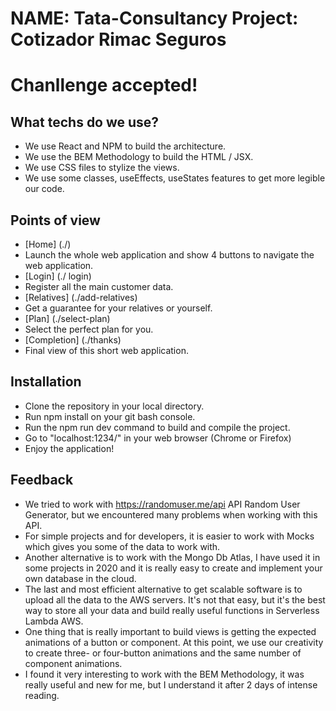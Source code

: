 # NAME: Tata-Consultancy Project: Cotizador Rimac Seguros

# Chanllenge accepted!

## What techs do we use?
- We use React and NPM to build the architecture.
- We use the BEM Methodology to build the HTML / JSX.
- We use CSS files to stylize the views.
- We use some classes, useEffects, useStates features to get more legible our code.

## Points of view

- [Home] (./)
- Launch the whole web application and show 4 buttons to navigate the web application.
- [Login] (./ login)
- Register all the main customer data.
- [Relatives] (./add-relatives)
- Get a guarantee for your relatives or yourself.
- [Plan] (./select-plan)
- Select the perfect plan for you.
- [Completion] (./thanks)
- Final view of this short web application.

## Installation
- Clone the repository in your local directory.
- Run npm install on your git bash console.
- Run the npm run dev command to build and compile the project.
- Go to "localhost:1234/" in your web browser (Chrome or Firefox)
- Enjoy the application!


## Feedback
- We tried to work with https://randomuser.me/api API Random User Generator, but we encountered many problems when working with this API.
- For simple projects and for developers, it is easier to work with Mocks which gives you some of the data to work with.
- Another alternative is to work with the Mongo Db Atlas, I have used it in some projects in 2020 and it is really easy to create and implement your own database in the cloud.
- The last and most efficient alternative to get scalable software is to upload all the data to the AWS servers. It's not that easy, but it's the best way to store all your data and build really useful functions in Serverless Lambda AWS.
- One thing that is really important to build views is getting the expected animations of a button or component. At this point, we use our creativity to create three- or four-button animations and the same number of component animations.
- I found it very interesting to work with the BEM Methodology, it was really useful and new for me, but I understand it after 2 days of intense reading.
